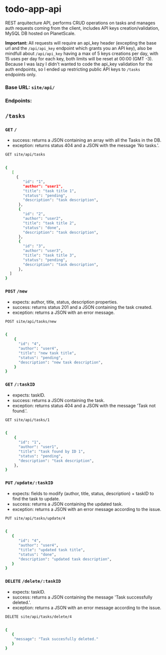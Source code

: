 # todo-app-api
REST arquitecture API, performs CRUD operations on tasks and manages auth requests coming from the client, includes API keys creation/validation, MySQL DB hosted on PlanetScale.

<b> Important: </b> All requests will require an api_key header (excepting the base url and the `/api/api_key` endpoint which grants you an API key), also be mindfull about `/api/api_key` having a max of 5 keys creations per day, with 15 uses per day for each key, both limits will be reset at 00:00 (GMT -3). <br>
Because I was lazy I didn't wanted to code the api_key validation for the auth endpoints, so I ended up restricting public API keys to `/tasks` endpoints only.

### Base URL: `site/api/`
### Endpoints:
## `/tasks`

### `GET` `/`
 - success: returns a JSON containing an array with all the Tasks in the DB.
 - exception: returns status 404 and a JSON with the message 'No tasks.'.

``` bash
GET site/api/tasks


{
   [
     {
        "id": "1",
        "author": "user1",
        "title": "task title 1",
        "status": "pending",
        "description": "task description",
      },
      {
        "id": "2",
        "author": "user2",
        "title": "task title 2",
        "status": "done",
        "description": "task description",
      },
      {
        "id": "3",
        "author": "user3",
        "title": "task title 3",
        "status": "pending",
        "description": "task description",  
      },
  ]
}
```

### `POST` `/new`
 - expects: author, title, status, description properties.
 - success:  returns status 201 and a JSON containing the task created.
 - exception: returns a JSON with an error message.

``` bash
POST site/api/tasks/new


{
    {
      "id": "4",
      "author": "user4",
      "title": "new task title",
      "status": "pending",
      "description": "new task description",
    }
}
```

### `GET` `/:taskID`
 - expects: taskID.
 - success: returns a JSON containing the task.
 - exception: returns status 404 and a JSON with the message 'Task not found.'.

``` bash
GET site/api/tasks/1


{
    {
      "id": "1",
      "author": "user1",
      "title": "task found by ID 1",
      "status": "pending",
      "description": "task description",
    },  
}
```

### `PUT` `/update/:taskID`
 - expects: fields to modify (author, title, status, description) + taskID to find the task to update.
 - success: returns a JSON containing the updated task.
 - exception: returns a JSON with an error message according to the issue.

``` bash
PUT site/api/tasks/update/4


{
   {
      "id": "4",
      "author": "user4",
      "title": "updated task title",
      "status": "done",
      "description": "updated task description",
   }
}
```

### `DELETE` `/delete/:taskID`
 - expects: taskID.
 - success: returns a JSON containing the message 'Task successfully deleted.'.
 - exception: returns a JSON with an error message according to the issue.

``` bash
DELETE site/api/tasks/delete/4


{
   {
    "message": "Task succesfully deleted."
   }
}
```
